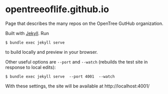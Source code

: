 opentreeoflife.github.io
========================

Page that describes the many repos on the OpenTree GutHub organization.

Built with [Jekyll](http://jekyllrb.com/). Run 

	$ bundle exec jekyll serve

to build locally and preview in your browser. 

Other useful options are `--port` and `--watch` (rebuilds the test site in response to local edits):

	$ bundle exec jekyll serve  --port 4001  --watch

With these settings, the site will be available at http://localhost:4001/
